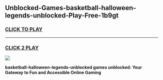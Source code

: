 
## Unblocked-Games-basketball-halloween-legends-unblocked-Play-Free-1b9gt
<h3>
<a href="https://premium76.site?title=basketball-halloween-legends-unblocked&ref=23A">CLICK TO PLAY</a></h3>
<hr>

<h3>
<a href="https://premium76.site?title=basketball-halloween-legends-unblocked&ref=23A">CLICK 2 PLAY</a>
  
</h3>

<a href="https://premium76.site?title=basketball-halloween-legends-unblocked&ref=23A"><img src="https://clearcache.store/games.png"></a>


**basketball-halloween-legends-unblocked games unblocked: Your Gateway to Fun and Accessible Online Gaming**
